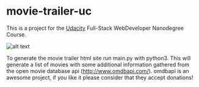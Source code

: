 # movie-trailer-uc


This is a project for the [Udacity](http://udacity.com) Full-Stack WebDeveloper Nanodegree Course.

![alt text](https://i.imgur.com/k7FWGhF.png "screenshot")

To generate the movie trailer html site run main.py with python3.
This will generate a list of movies with some additional information gathered from
the open movie database api (http://www.omdbapi.com/).
omdbapi is an awesome project, if you like it please consider that they accept donations!
